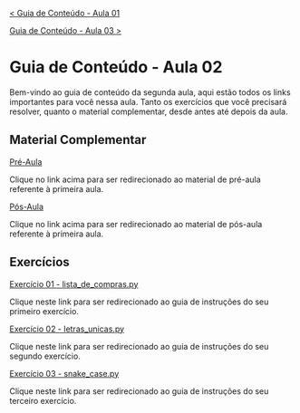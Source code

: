 [< Guia de Conteúdo - Aula 01](https://github.com/educodehub/oficina-python/blob/main/aula01/instru%C3%A7%C3%B5es.md)

[Guia de Conteúdo - Aula 03 >](https://github.com/educodehub/oficina-python/blob/main/aula03/instru%C3%A7%C3%B5es.md)
# Guia de Conteúdo - Aula 02
Bem-vindo ao guia de conteúdo da segunda aula, aqui estão todos os links importantes para você nessa aula. Tanto os exercícios que você precisará resolver, quanto o material complementar, desde antes até depois da aula.


## Material Complementar
[Pré-Aula](https://github.com/educodehub/oficina-python/blob/main/aula02/materiais/Pr%C3%A9-Aula%20-%20Aula%2002%20-%20Oficina%20de%20Python.md)

Clique no link acima para ser redirecionado ao material de pré-aula referente à primeira aula.

[Pós-Aula](https://github.com/educodehub/oficina-python/blob/main/aula02/materiais/P%C3%B3s-Aula%20-%20Aula%2002%20-%20Oficina%20de%20Python.md)

Clique no link acima para ser redirecionado ao material de pós-aula referente à primeira aula.


## Exercícios
[Exercício 01 - lista_de_compras.py](https://github.com/educodehub/oficina-python/blob/main/aula02/exercicios/exercicio01/instru%C3%A7%C3%B5es.md)

Clique neste link para ser redirecionado ao guia de instruções do seu primeiro exercício.

[Exercício 02 - letras_unicas.py](https://github.com/educodehub/oficina-python/blob/main/aula02/exercicios/exercicio02/instru%C3%A7%C3%B5es.md)

Clique neste link para ser redirecionado ao guia de instruções do seu segundo exercício.

[Exercício 03 - snake_case.py](https://github.com/educodehub/oficina-python/blob/main/aula02/exercicios/exercicio03/instru%C3%A7%C3%B5es.md)

Clique neste link para ser redirecionado ao guia de instruções do seu terceiro exercício. 
